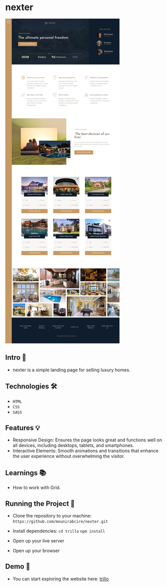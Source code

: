 # nexter

<div>
    <img src='./img/app-preview.png' alt="app preview">
</div>

## Intro 🚀

- nexter is a simple landing page for selling luxury homes.

## Technologies 🛠️

-   `HTML`
-   `CSS`
-   `SASS`

## Features 💡

-   Responsive Design: Ensures the page looks great and functions well on all devices, including desktops, tablets, and smartphones.
-   Interactive Elements: Smooth animations and transitions that enhance the user experience without overwhelming the visitor.

## Learnings 📚

-   How to work with Grid.

## Running the Project 🚦

-   Clone the repository to your machine: `https://github.com/mounirabcire/nexter.git`

-   Install dependencies: `cd trillo` `npm install`

-   Open up your live server

-   Open up your browser

## Demo 📸

-   You can start exploring the website here: [trillo](https://next-er.vercel.app/ "nexter")

